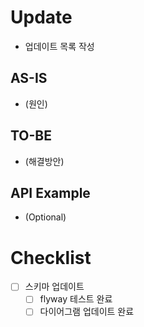 # Update
* 업데이트 목록 작성
## AS-IS
- (원인) 
## TO-BE
- (해결방안)
## API Example
* (Optional)
# Checklist
- [ ] 스키마 업데이트
  - [ ] flyway 테스트 완료
  - [ ] 다이어그램 업데이트 완료
